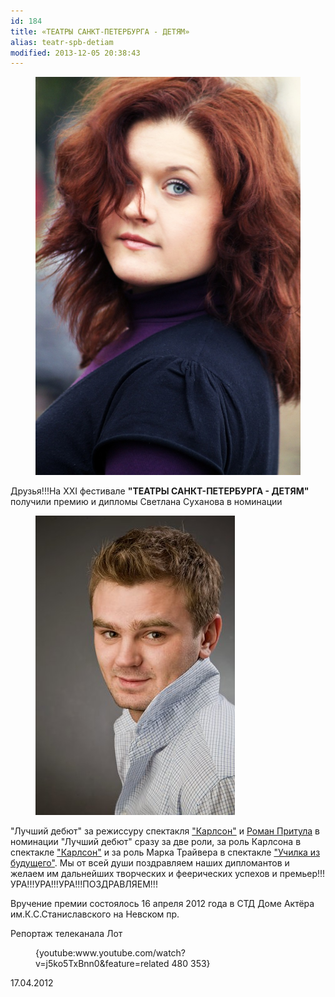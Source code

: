 ```yaml
---
id: 184
title: «ТЕАТРЫ САНКТ-ПЕТЕРБУРГА - ДЕТЯМ»
alias: teatr-spb-detiam
modified: 2013-12-05 20:38:43
---
```


<figure><img src="images/stories/suhanova%20ss.jpg" /></figure>

Друзья!!!На ХХI фестивале **"ТЕАТРЫ САНКТ-ПЕТЕРБУРГА - ДЕТЯМ"** получили премию и дипломы Светлана Суханова в номинации

<figure><a href="50-roman-pritula.html"><img src="images/stories/random/roooo.jpg" /></a></figure>

"Лучший дебют" за режиссуру спектакля <a href="147-karlson.html">"Карлсон"</a> и <a href="50-roman-pritula.html">Роман Притула</a> в номинации "Лучший дебют" сразу за две роли, за роль Карлсона в спектакле <a href="147-karlson.html"> "Карлсон"</a> и за роль Марка Трайвера в спектакле <a href="90-ychilka.html">"Училка из будущего"</a>. Мы от всей души поздравляем наших дипломантов и желаем им дальнейших творческих и феерических успехов и премьер!!!УРА!!!УРА!!!УРА!!!ПОЗДРАВЛЯЕМ!!!

Вручение премии состоялось 16 апреля 2012 года в СТД Доме Актёра им.К.С.Станиславского на Невском пр.

Репортаж телеканала Лот

<figure>{youtube:www.youtube.com/watch?v=j5ko5TxBnn0&amp;feature=related 480 353}</figure>

17.04.2012

